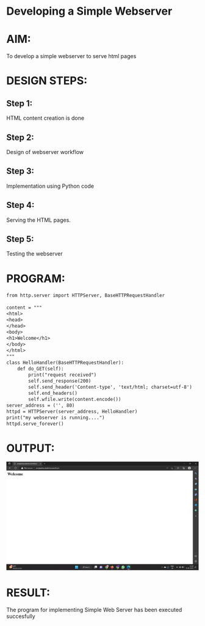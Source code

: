 # Developing a Simple Webserver

# AIM:
To develop a simple webserver to serve html pages


# DESIGN STEPS:

## Step 1:

HTML content creation is done

## Step 2:

Design of webserver workflow

## Step 3:

Implementation using Python code

## Step 4:

Serving the HTML pages.

## Step 5:

Testing the webserver

# PROGRAM:
```
from http.server import HTTPServer, BaseHTTPRequestHandler

content = """
<html>
<head>
</head>
<body>
<h1>Welcome</h1>
</body>
</html>
"""
class HelloHandler(BaseHTTPRequestHandler):
    def do_GET(self):
        print("request received")
        self.send_response(200)
        self.send_header('Content-type', 'text/html; charset=utf-8')
        self.end_headers()
        self.wfile.write(content.encode())
server_address = ('', 80)
httpd = HTTPServer(server_address, HelloHandler)
print("my webserver is running....")
httpd.serve_forever()
```

# OUTPUT:
![output](./ex01.jpeg)

# RESULT:

The program for implementing Simple Web Server has been executed succesfully
